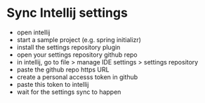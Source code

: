 # Sync Intellij settings

- open intellij
- start a sample project (e.g. spring initializr)
- install the settings repository plugin
- open your settings repository github repo
- in intellij, go to file > manage IDE settings > settings repository
- paste the github repo https URL
- create a personal accesss token in github
- paste this token to intellij
- wait for the settings sync to happen
